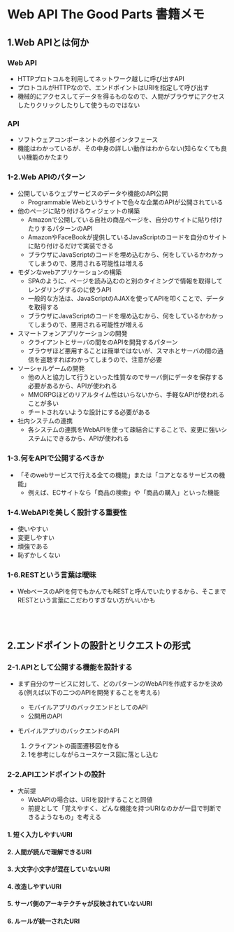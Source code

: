 # Web API The Good Parts 書籍メモ

## 1.Web APIとは何か
### Web API
- HTTPプロトコルを利用してネットワーク越しに呼び出すAPI
- プロトコルがHTTPなので、エンドポイントはURIを指定して呼び出す
- 機械的にアクセスしてデータを得るものなので、人間がブラウザにアクセスしたりクリックしたりして使うものではない
### API
- ソフトウェアコンポーネントの外部インタフェース
- 機能はわかっているが、その中身の詳しい動作はわからない(知らなくても良い)機能のかたまり

### 1-2.Web APIのパターン
- 公開しているウェブサービスのデータや機能のAPI公開
  - Programmable Webというサイトで色々な企業のAPIが公開されている
- 他のページに貼り付けるウィジェットの構築
  - Amazonで公開している自社の商品ページを、自分のサイトに貼り付けたりするパターンのAPI
  - AmazonやFaceBookが提供しているJavaScriptのコードを自分のサイトに貼り付けるだけで実装できる
  - ブラウザにJavaScriptのコードを埋め込むから、何をしているかわかってしまうので、悪用される可能性は増える
- モダンなwebアプリケーションの構築
  - SPAのように、ページを読み込むのと別のタイミングで情報を取得してレンダリングするのに使うAPI
  - 一般的な方法は、JavaScriptのAJAXを使ってAPIを叩くことで、データを取得する
  - ブラウザにJavaScriptのコードを埋め込むから、何をしているかわかってしまうので、悪用される可能性が増える
- スマートフォンアプリケーションの開発
  - クライアントとサーバの間をのAPIを開発するパターン
  - ブラウザほど悪用することは簡単ではないが、スマホとサーバの間の通信を盗聴すればわかってしまうので、注意が必要
- ソーシャルゲームの開発
  - 他の人と協力して行うといった性質なのでサーバ側にデータを保存する必要があるから、APIが使われる
  - MMORPGほどのリアルタイム性はいらないから、手軽なAPIが使われることが多い
  - チートされないような設計にする必要がある
- 社内システムの連携
  - 各システムの連携をWebAPIを使って疎結合にすることで、変更に強いシステムにできるから、APIが使われる

### 1-3.何をAPIで公開するべきか
- 「そのwebサービスで行える全ての機能」または「コアとなるサービスの機能」
  - 例えば、ECサイトなら「商品の検索」や「商品の購入」といった機能

### 1-4.WebAPIを美しく設計する重要性
- 使いやすい
- 変更しやすい
- 頑強である
- 恥ずかしくない

### 1-6.RESTという言葉は曖昧
- WebベースのAPIを何でもかんでもRESTと呼んでいたりするから、そこまでRESTという言葉にこだわりすぎない方がいいかも

<br></br>

## 2.エンドポイントの設計とリクエストの形式

### 2-1.APIとして公開する機能を設計する
- まず自分のサービスに対して、どのパターンのWebAPIを作成するかを決める(例えば以下の二つのAPIを開発することを考える)
  - モバイルアプリのバックエンドとしてのAPI
  - 公開用のAPI

- モバイルアプリのバックエンドのAPI
  1. クライアントの画面遷移図を作る
  2. 1を参考にしながらユースケース図に落とし込む

### 2-2.APIエンドポイントの設計
- 大前提
  - WebAPIの場合は、URIを設計することと同値
  - 前提として「覚えやすく、どんな機能を持つURIなのかが一目で判断できるようなもの」を考える
#### 1. 短く入力しやすいURI

#### 2. 人間が読んで理解できるURI
#### 3. 大文字小文字が混在していないURI
#### 4. 改造しやすいURI
#### 5. サーバ側のアーキテクチャが反映されていないURI
#### 6. ルールが統一されたURI
